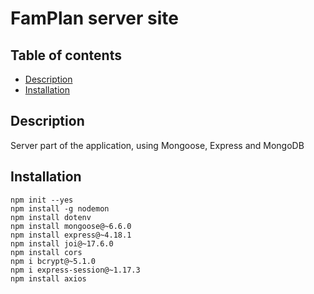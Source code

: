 # FamPlan server site

## Table of contents
* [Description](#Description)
* [Installation](#Installation)

## Description
Server part of the application, using Mongoose, Express and MongoDB

## Installation
```
npm init --yes
npm install -g nodemon
npm install dotenv
npm install mongoose@~6.6.0
npm install express@~4.18.1
npm install joi@~17.6.0
npm install cors
npm i bcrypt@~5.1.0
npm i express-session@~1.17.3
npm install axios
```